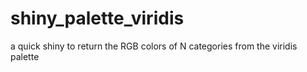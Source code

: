 # shiny_palette_viridis
a quick shiny to return the RGB colors of N categories from the viridis palette
